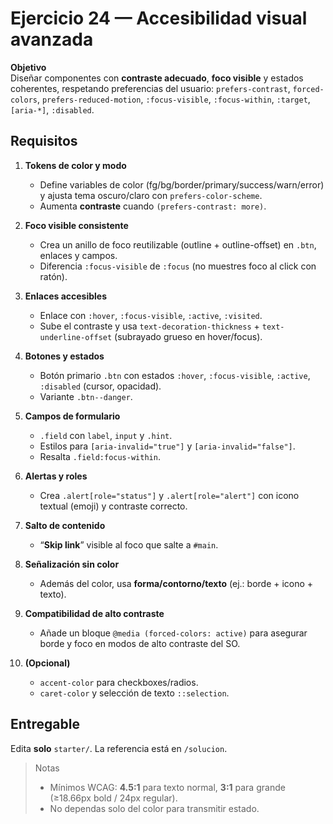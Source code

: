 # Ejercicio 24 — Accesibilidad visual avanzada

**Objetivo**  
Diseñar componentes con **contraste adecuado**, **foco visible** y estados coherentes, respetando preferencias del usuario:
`prefers-contrast`, `forced-colors`, `prefers-reduced-motion`, `:focus-visible`, `:focus-within`, `:target`, `[aria-*]`, `:disabled`.

## Requisitos

1. **Tokens de color y modo**

   - Define variables de color (fg/bg/border/primary/success/warn/error) y ajusta tema oscuro/claro con `prefers-color-scheme`.
   - Aumenta **contraste** cuando `(prefers-contrast: more)`.

2. **Foco visible consistente**

   - Crea un anillo de foco reutilizable (outline + outline-offset) en `.btn`, enlaces y campos.
   - Diferencia `:focus-visible` de `:focus` (no muestres foco al click con ratón).

3. **Enlaces accesibles**

   - Enlace con `:hover`, `:focus-visible`, `:active`, `:visited`.
   - Sube el contraste y usa `text-decoration-thickness` + `text-underline-offset` (subrayado grueso en hover/focus).

4. **Botones y estados**

   - Botón primario `.btn` con estados `:hover`, `:focus-visible`, `:active`, `:disabled` (cursor, opacidad).
   - Variante `.btn--danger`.

5. **Campos de formulario**

   - `.field` con `label`, `input` y `.hint`.
   - Estilos para `[aria-invalid="true"]` y `[aria-invalid="false"]`.
   - Resalta `.field:focus-within`.

6. **Alertas y roles**

   - Crea `.alert[role="status"]` y `.alert[role="alert"]` con icono textual (emoji) y contraste correcto.

7. **Salto de contenido**

   - “**Skip link**” visible al foco que salte a `#main`.

8. **Señalización sin color**

   - Además del color, usa **forma/contorno/texto** (ej.: borde + icono + texto).

9. **Compatibilidad de alto contraste**

   - Añade un bloque `@media (forced-colors: active)` para asegurar borde y foco en modos de alto contraste del SO.

10. **(Opcional)**
    - `accent-color` para checkboxes/radios.
    - `caret-color` y selección de texto `::selection`.

## Entregable

Edita **solo** `starter/`. La referencia está en `/solucion`.

> Notas
>
> - Mínimos WCAG: **4.5:1** para texto normal, **3:1** para grande (≥18.66px bold / 24px regular).
> - No dependas solo del color para transmitir estado.
